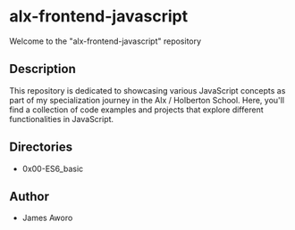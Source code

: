 # alx-frontend-javascript

Welcome to the "alx-frontend-javascript" repository

## Description

This repository is dedicated to showcasing various JavaScript concepts as part of my specialization journey in the Alx / Holberton School. Here, you'll find a collection of code examples and projects that explore different functionalities in JavaScript.

## Directories

- 0x00-ES6_basic

## Author

- James Aworo
